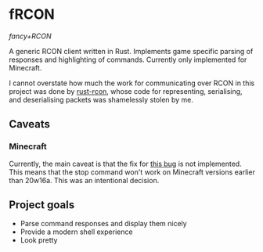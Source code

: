 # fRCON
*fancy+RCON*

A generic RCON client written in Rust. Implements game specific parsing of responses and highlighting of commands. Currently only implemented for Minecraft.

I cannot overstate how much the work for communicating over RCON in this project was done by [rust-rcon](https://github.com/panicbit/rust-rcon/blob/master/src/packet.rs), whose code for representing, serialising, and deserialising packets was shamelessly stolen by me. 

## Caveats
### Minecraft
Currently, the main caveat is that the fix for [this bug](https://bugs.mojang.com/browse/MC-154617) is not implemented. This means that the stop command won't work on Minecraft versions earlier than 20w16a. This was an intentional decision.

## Project goals
- Parse command responses and display them nicely
- Provide a modern shell experience
- Look pretty 
